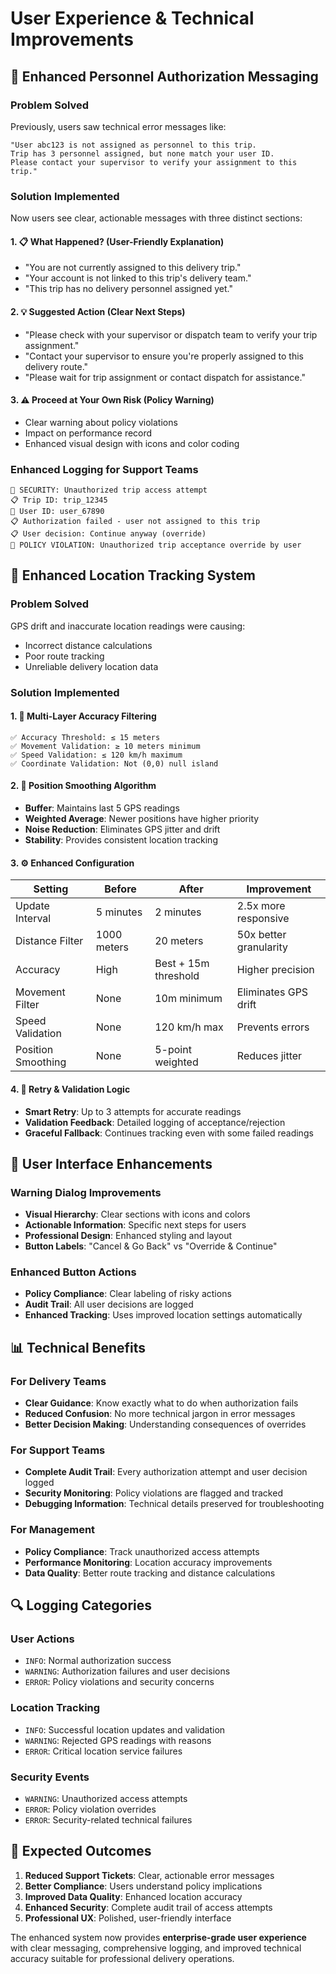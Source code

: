 # User Experience & Technical Improvements

## 🎯 Enhanced Personnel Authorization Messaging

### **Problem Solved**
Previously, users saw technical error messages like:
```
"User abc123 is not assigned as personnel to this trip.
Trip has 3 personnel assigned, but none match your user ID.
Please contact your supervisor to verify your assignment to this trip."
```

### **Solution Implemented**
Now users see clear, actionable messages with three distinct sections:

#### **1. 📋 What Happened? (User-Friendly Explanation)**
- "You are not currently assigned to this delivery trip."
- "Your account is not linked to this trip's delivery team."
- "This trip has no delivery personnel assigned yet."

#### **2. 💡 Suggested Action (Clear Next Steps)**
- "Please check with your supervisor or dispatch team to verify your trip assignment."
- "Contact your supervisor to ensure you're properly assigned to this delivery route."
- "Please wait for trip assignment or contact dispatch for assistance."

#### **3. ⚠️ Proceed at Your Own Risk (Policy Warning)**
- Clear warning about policy violations
- Impact on performance record
- Enhanced visual design with icons and color coding

### **Enhanced Logging for Support Teams**
```
🚨 SECURITY: Unauthorized trip access attempt
📋 Trip ID: trip_12345
👤 User ID: user_67890  
📋 Authorization failed - user not assigned to this trip
📋 User decision: Continue anyway (override)
🚨 POLICY VIOLATION: Unauthorized trip acceptance override by user
```

## 📍 Enhanced Location Tracking System

### **Problem Solved**
GPS drift and inaccurate location readings were causing:
- Incorrect distance calculations
- Poor route tracking
- Unreliable delivery location data

### **Solution Implemented**

#### **1. 🎯 Multi-Layer Accuracy Filtering**
```
✅ Accuracy Threshold: ≤ 15 meters
✅ Movement Validation: ≥ 10 meters minimum  
✅ Speed Validation: ≤ 120 km/h maximum
✅ Coordinate Validation: Not (0,0) null island
```

#### **2. 🔄 Position Smoothing Algorithm**
- **Buffer**: Maintains last 5 GPS readings
- **Weighted Average**: Newer positions have higher priority
- **Noise Reduction**: Eliminates GPS jitter and drift
- **Stability**: Provides consistent location tracking

#### **3. ⚙️ Enhanced Configuration**
| Setting | Before | After | Improvement |
|---------|--------|-------|-------------|
| Update Interval | 5 minutes | 2 minutes | 2.5x more responsive |
| Distance Filter | 1000 meters | 20 meters | 50x better granularity |
| Accuracy | High | Best + 15m threshold | Higher precision |
| Movement Filter | None | 10m minimum | Eliminates GPS drift |
| Speed Validation | None | 120 km/h max | Prevents errors |
| Position Smoothing | None | 5-point weighted | Reduces jitter |

#### **4. 🔄 Retry & Validation Logic**
- **Smart Retry**: Up to 3 attempts for accurate readings
- **Validation Feedback**: Detailed logging of acceptance/rejection
- **Graceful Fallback**: Continues tracking even with some failed readings

## 🎨 User Interface Enhancements

### **Warning Dialog Improvements**
- **Visual Hierarchy**: Clear sections with icons and colors
- **Actionable Information**: Specific next steps for users
- **Professional Design**: Enhanced styling and layout
- **Button Labels**: "Cancel & Go Back" vs "Override & Continue"

### **Enhanced Button Actions**
- **Policy Compliance**: Clear labeling of risky actions
- **Audit Trail**: All user decisions are logged
- **Enhanced Tracking**: Uses improved location settings automatically

## 📊 Technical Benefits

### **For Delivery Teams**
- **Clear Guidance**: Know exactly what to do when authorization fails
- **Reduced Confusion**: No more technical jargon in error messages
- **Better Decision Making**: Understanding consequences of overrides

### **For Support Teams**
- **Complete Audit Trail**: Every authorization attempt and user decision logged
- **Security Monitoring**: Policy violations are flagged and tracked
- **Debugging Information**: Technical details preserved for troubleshooting

### **For Management**
- **Policy Compliance**: Track unauthorized access attempts
- **Performance Monitoring**: Location accuracy improvements
- **Data Quality**: Better route tracking and distance calculations

## 🔍 Logging Categories

### **User Actions**
- `INFO`: Normal authorization success
- `WARNING`: Authorization failures and user decisions
- `ERROR`: Policy violations and security concerns

### **Location Tracking**
- `INFO`: Successful location updates and validation
- `WARNING`: Rejected GPS readings with reasons
- `ERROR`: Critical location service failures

### **Security Events**
- `WARNING`: Unauthorized access attempts
- `ERROR`: Policy violation overrides
- `ERROR`: Security-related technical failures

## 🎯 Expected Outcomes

1. **Reduced Support Tickets**: Clear, actionable error messages
2. **Better Compliance**: Users understand policy implications
3. **Improved Data Quality**: Enhanced location accuracy
4. **Enhanced Security**: Complete audit trail of access attempts
5. **Professional UX**: Polished, user-friendly interface

The enhanced system now provides **enterprise-grade user experience** with clear messaging, comprehensive logging, and improved technical accuracy suitable for professional delivery operations.
